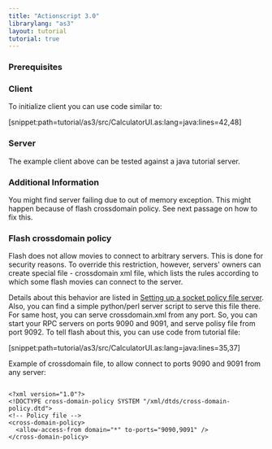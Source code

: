 ```yaml
---
title: "Actionscript 3.0"
librarylang: "as3"
layout: tutorial
tutorial: true
---
```


### Prerequisites


### Client
To initialize client you can use code similar to:

  [snippet:path=tutorial/as3/src/CalculatorUI.as:lang=java:lines=42,48]

### Server
The example client above can be tested against a java tutorial server.


### Additional Information

You might find server failing due to out of memory exception. This might happen because of flash crossdomain policy. See
next passage on how to fix this.

### Flash crossdomain policy

Flash does not allow movies to connect to arbitrary servers. This is done for security reasons. To override this
restriction, however, servers' owners can create special file - crossdomain xml file, which lists the rules according to
which some flash movies can connect to the server.

Details about this behavior are listed in
[Setting up a socket policy file server](http://www.adobe.com/devnet/flashplayer/articles/socket_policy_files.html).
Also, you can find a simple python/perl server script to serve this file there. For same host, you can serve
crossdomain.xml from any port. So, you can start your RPC servers on ports 9090 and 9091, and serve polisy file from
port 9092. To tell flash about this, you can use code from tutorial file:

  [snippet:path=tutorial/as3/src/CalculatorUI.as:lang=java:lines=35,37]

Example of crossdomain file, to allow connect to ports 9090 and 9091 from any server:

<pre><code>
&lt;?xml version="1.0"?&gt;
&lt;!DOCTYPE cross-domain-policy SYSTEM "/xml/dtds/cross-domain-policy.dtd"&gt;
&lt;!-- Policy file --&gt;
&lt;cross-domain-policy&gt;
  &lt;allow-access-from domain="*" to-ports="9090,9091" /&gt;
&lt;/cross-domain-policy&gt;
</code></pre>
